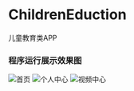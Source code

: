 # ChildrenEduction
儿童教育类APP

### 程序运行展示效果图
![首页](https://github.com/sunshinewei/ChildrenEduction/blob/master/image/S70629-112816.jpg)
![个人中心](https://github.com/sunshinewei/ChildrenEduction/blob/master/image/20170629%20235051.png)
![视频中心](https://github.com/sunshinewei/ChildrenEduction/blob/master/image/20170629%20235006.png)